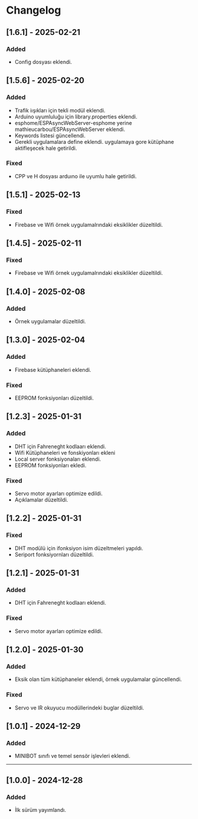 # Changelog
## [1.6.1] - 2025-02-21
### Added
- Config dosyası eklendi. 

## [1.5.6] - 2025-02-20
### Added
- Trafik iışıkları için tekli modül eklendi. 
- Arduino uyumluluğu için library.properties eklendi.
- esphome/ESPAsyncWebServer-esphome yerine mathieucarbou/ESPAsyncWebServer eklendi. 
- Keywords listesi güncellendi. 
- Gerekli uygulamalara define eklendi. uygulamaya gore kütüphane aktifleşecek hale getirildi.

### Fixed
- CPP ve H dosyası arduıno ile uyumlu hale getirildi. 

## [1.5.1] - 2025-02-13
### Fixed
- Firebase ve Wifi örnek uygulamalrındaki eksiklikler düzeltildi.  

## [1.4.5] - 2025-02-11
### Fixed
- Firebase ve Wifi örnek uygulamalrındaki eksiklikler düzeltildi.  

## [1.4.0] - 2025-02-08
### Added
- Örnek uygulamalar düzeltildi.  

## [1.3.0] - 2025-02-04
### Added
- Firebase kütüphaneleri eklendi. 

### Fixed
- EEPROM fonksiyonları düzeltildi. 

## [1.2.3] - 2025-01-31
### Added
- DHT için Fahreneght kodlaarı eklendi. 
- Wifi Kütüphaneleri ve fonskiyonları ekleni 
- Local server fonksiyonaları eklendi. 
- EEPROM fonksiyonları ekledi.

### Fixed
- Servo motor ayarları optimize edildi. 
- Açıklamalar düzeltildi. 

## [1.2.2] - 2025-01-31
### Fixed
- DHT modülü için ifonksiyon isim düzeltmeleri yapıldı. 
- Seriport fonksiyornları düzeltildi. 

## [1.2.1] - 2025-01-31
### Added
- DHT için Fahreneght kodlaarı eklendi. 

### Fixed
- Servo motor ayarları optimize edildi. 

## [1.2.0] - 2025-01-30
### Added
- Eksik olan tüm kütüphaneler eklendi, örnek uygulamalar güncellendi. 

### Fixed
- Servo ve IR okuyucu modüllerindeki buglar düzeltildi. 
## [1.0.1] - 2024-12-29
### Added
- MINIBOT sınıfı ve temel sensör işlevleri eklendi.

---

## [1.0.0] - 2024-12-28
### Added
- İlk sürüm yayımlandı.
